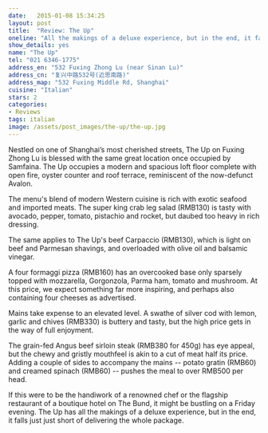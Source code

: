 ```yaml
---
date:   2015-01-08 15:34:25
layout: post
title:  "Review: The Up"
oneline: "All the makings of a deluxe experience, but in the end, it falls just just short of delivering the whole package"
show_details: yes
name: "The Up"
tel: "021 6346-1775"
address_en: "532 Fuxing Zhong Lu (near Sinan Lu)"
address_cn: "复兴中路532号(近思南路)"
address_map: "532 Fuxing Middle Rd, Shanghai"
cuisine: "Italian"
stars: 2
categories:
- Reviews
tags: italian
image: /assets/post_images/the-up/the-up.jpg
---
```

Nestled on one of Shanghai’s most cherished streets, The Up on Fuxing Zhong Lu is blessed with the same great location once occupied by Samfaina. The Up occupies a modern and spacious loft floor complete with open fire, oyster counter and roof terrace, reminiscent of the now-defunct Avalon.

The menu's blend of modern Western cuisine is rich with exotic seafood and imported meats. The super king crab leg salad (RMB130) is tasty with avocado, pepper, tomato, pistachio and rocket, but daubed too heavy in rich dressing.

The same applies to The Up's beef Carpaccio (RMB130), which is light on beef and Parmesan shavings, and overloaded with olive oil and balsamic vinegar.

A four formaggi pizza (RMB160) has an overcooked base only sparsely topped with mozzarella, Gorgonzola, Parma ham, tomato and mushroom. At this price, we expect something far more inspiring, and perhaps also containing four cheeses as advertised.

Mains take expense to an elevated level. A swathe of silver cod with lemon, garlic and chives (RMB330) is buttery and tasty, but the high price gets in the way of full enjoyment.

The grain-fed Angus beef sirloin steak (RMB380 for 450g) has eye appeal, but the chewy and gristly mouthfeel is akin to a cut of meat half its price. Adding a couple of sides to accompany the mains -- potato gratin (RMB60) and creamed spinach (RMB60) -- pushes the meal to over RMB500 per head.

If this were to be the handiwork of a renowned chef or the flagship restaurant of a boutique hotel on The Bund, it might be bustling on a Friday evening. The Up has all the makings of a deluxe experience, but in the end, it falls just just short of delivering the whole package.